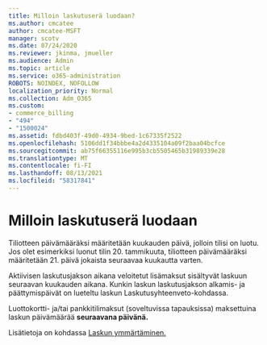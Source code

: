 ```yaml
---
title: Milloin laskutuserä luodaan?
ms.author: cmcatee
author: cmcatee-MSFT
manager: scotv
ms.date: 07/24/2020
ms.reviewer: jkinma, jmueller
ms.audience: Admin
ms.topic: article
ms.service: o365-administration
ROBOTS: NOINDEX, NOFOLLOW
localization_priority: Normal
ms.collection: Adm_O365
ms.custom:
- commerce_billing
- "494"
- "1500024"
ms.assetid: fdbd403f-49d0-4934-9bed-1c67335f2522
ms.openlocfilehash: 5106dd1f34bbbe4a2d4335104a09f2baa04bcfce
ms.sourcegitcommit: ab75f66355116e995b3cb5505465b31989339e28
ms.translationtype: MT
ms.contentlocale: fi-FI
ms.lasthandoff: 08/13/2021
ms.locfileid: "58317841"
---
```

# <a name="when-is-the-billing-statement-generated"></a>Milloin laskutuserä luodaan

Tiliotteen päivämääräksi määritetään kuukauden päivä, jolloin tilisi on luotu. Jos olet esimerkiksi luonut tilin 20. tammikuuta, tiliotteen päivämääräksi määritetään 21. päivä jokaista seuraavaa kuukautta varten.

Aktiivisen laskutusjakson aikana veloitetut lisämaksut sisältyvät laskuun seuraavan kuukauden aikana. Kunkin laskun laskutusjakson alkamis- ja päättymispäivät  on lueteltu laskun Laskutusyhteenveto-kohdassa.

Luottokortti- ja/tai pankkitilimaksut (soveltuvissa tapauksissa) maksettuina laskun päivämäärää **seuraavana päivänä.**
  
Lisätietoja on kohdassa [Laskun ymmärtäminen.](https://docs.microsoft.com/microsoft-365/commerce/billing-and-payments/understand-your-invoice2)